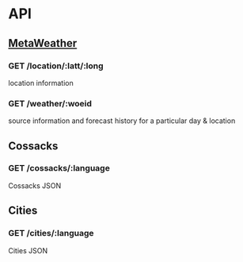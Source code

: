 # API #

## [MetaWeather](https://www.metaweather.com/api/)
### GET /location/:latt/:long ###
location information

### GET /weather/:woeid ###
source information and forecast history for a particular day & location

## Cossacks
### GET /cossacks/:language ###
Cossacks JSON

## Cities
### GET /cities/:language ###
Cities JSON
